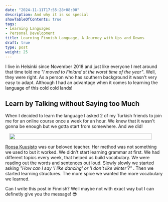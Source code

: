 ```yaml
---
date: "2024-11-11T17:55:28+08:00"
description: And why it is so special
showTableOfContents: true
tags:
- Learning Languages
- Personal Development
title: Learning Finnish Language, A Journey with Ups and Downs
draft: true
type: post
weight: 25
---
```




I live in Helsinki since November 2018 and just like everyone I met around that time told me *"I moved to Finland at the worst time of the year"*. Well, they were right. As a person who has southern background it wasn't very easy to adapt. Although I had an advantage when it comes to learning the language of this cold cold lands!

## Learn by Talking without Saying too Much
When I decided to learn the language I asked 2 of my Turkish friends to join me for an online course once a week for an hour. We knew that it wasn't gonna be enough but we gotta start from somewhere. And we did! 


<div style="display: flex; gap: 10px; justify-content: space-around; align-items: left;">
  <img src="/images/aikuiset.png" width="95%">
</div>

[Roosa Kuusisto](https://www.linkedin.com/in/roosa-kuusisto-b9a325138/) was our beloved teacher. Her method was not something we used to but it worked. We didn't start learning grammar at first. We had different topics every week, that helped us build vocabulary. We were reading out the words and sentences out loud. Slowly slowly we started asking *"How can I say 'I like dancing' or 'I don't like winter'?"* . Then we started learning structures. The more spice we wanted the more vocabulary we learned. 



Can I write this post in Finnish? Well maybe not with exact way but I can definetly give you the message! 😎
